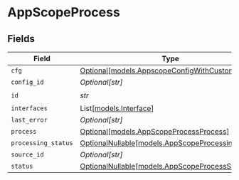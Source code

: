 # AppScopeProcess


## Fields

| Field                                                                                      | Type                                                                                       | Required                                                                                   | Description                                                                                |
| ------------------------------------------------------------------------------------------ | ------------------------------------------------------------------------------------------ | ------------------------------------------------------------------------------------------ | ------------------------------------------------------------------------------------------ |
| `cfg`                                                                                      | [Optional[models.AppscopeConfigWithCustom]](../models/appscopeconfigwithcustom.md)         | :heavy_minus_sign:                                                                         | N/A                                                                                        |
| `config_id`                                                                                | *Optional[str]*                                                                            | :heavy_minus_sign:                                                                         | N/A                                                                                        |
| `id`                                                                                       | *str*                                                                                      | :heavy_check_mark:                                                                         | N/A                                                                                        |
| `interfaces`                                                                               | List[[models.Interface](../models/interface.md)]                                           | :heavy_minus_sign:                                                                         | N/A                                                                                        |
| `last_error`                                                                               | *Optional[str]*                                                                            | :heavy_minus_sign:                                                                         | N/A                                                                                        |
| `process`                                                                                  | [Optional[models.AppScopeProcessProcess]](../models/appscopeprocessprocess.md)             | :heavy_minus_sign:                                                                         | N/A                                                                                        |
| `processing_status`                                                                        | [OptionalNullable[models.AppScopeProcessingStatus]](../models/appscopeprocessingstatus.md) | :heavy_minus_sign:                                                                         | N/A                                                                                        |
| `source_id`                                                                                | *Optional[str]*                                                                            | :heavy_minus_sign:                                                                         | N/A                                                                                        |
| `status`                                                                                   | [OptionalNullable[models.AppScopeProcessStatus]](../models/appscopeprocessstatus.md)       | :heavy_minus_sign:                                                                         | N/A                                                                                        |